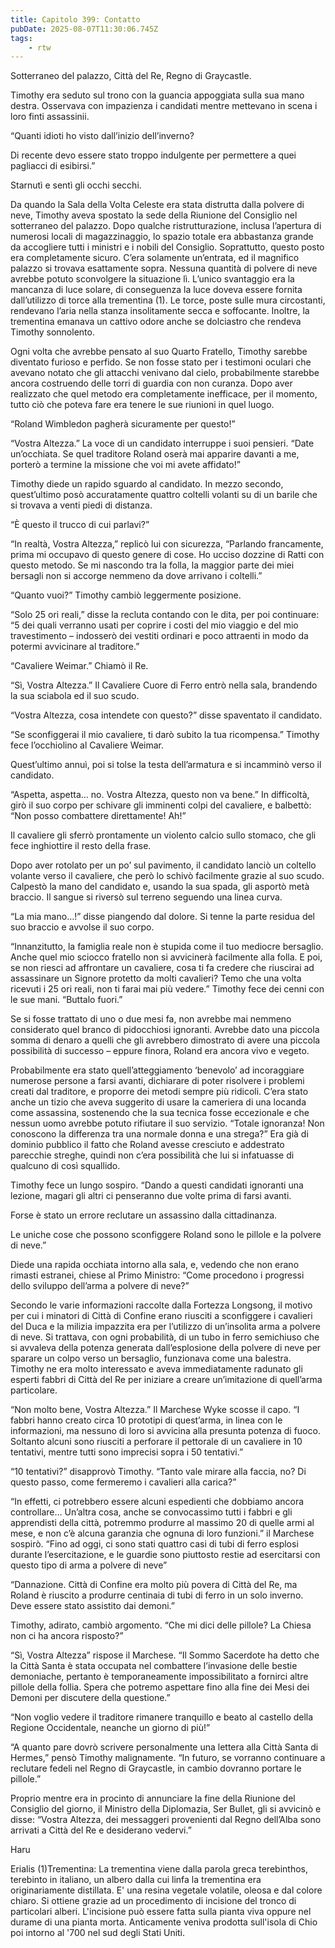 ```yaml
---
title: Capitolo 399: Contatto
pubDate: 2025-08-07T11:30:06.745Z
tags:
    - rtw
---
```











Sotterraneo del palazzo, Città del Re, Regno di Graycastle.


Timothy era seduto sul trono con la guancia appoggiata sulla sua mano destra. Osservava con impazienza i candidati mentre mettevano in scena i loro finti assassinii.


“Quanti idioti ho visto dall’inizio dell’inverno?


Di recente devo essere stato troppo indulgente per permettere a quei pagliacci di esibirsi.”


Starnutì e sentì gli occhi secchi.


Da quando la Sala della Volta Celeste era stata distrutta dalla polvere di neve, Timothy aveva spostato la sede della Riunione del Consiglio nel sotterraneo del palazzo. Dopo qualche ristrutturazione, inclusa l’apertura di numerosi locali di magazzinaggio, lo spazio totale era abbastanza grande da accogliere tutti i ministri e i nobili del Consiglio. Soprattutto, questo posto era completamente sicuro. C’era solamente un’entrata, ed il magnifico palazzo si trovava esattamente sopra. Nessuna quantità di polvere di neve avrebbe potuto sconvolgere la situazione lì. L’unico svantaggio era la mancanza di luce solare, di conseguenza la luce doveva essere fornita dall’utilizzo di torce alla trementina (1). Le torce, poste sulle mura circostanti, rendevano l’aria nella stanza insolitamente secca e soffocante. Inoltre, la trementina emanava un cattivo odore anche se dolciastro che rendeva Timothy sonnolento.


Ogni volta che avrebbe pensato al suo Quarto Fratello, Timothy sarebbe diventato furioso e perfido. Se non fosse stato per i testimoni oculari che avevano notato che gli attacchi venivano dal cielo, probabilmente starebbe ancora costruendo delle torri di guardia con non curanza. Dopo aver realizzato che quel metodo era completamente inefficace, per il momento, tutto ciò che poteva fare era tenere le sue riunioni in quel luogo.


“Roland Wimbledon pagherà sicuramente per questo!”


“Vostra Altezza.” La voce di un candidato interruppe i suoi pensieri. “Date un’occhiata. Se quel traditore Roland oserà mai apparire davanti a me, porterò a termine la missione che voi mi avete affidato!”


Timothy diede un rapido sguardo al candidato. In mezzo secondo, quest’ultimo posò accuratamente quattro coltelli volanti su di un barile che si trovava a venti piedi di distanza.


“Ѐ questo il trucco di cui parlavi?”


“In realtà, Vostra Altezza,” replicò lui con sicurezza, “Parlando francamente, prima mi occupavo di questo genere di cose. Ho ucciso dozzine di Ratti con questo metodo. Se mi nascondo tra la folla, la maggior parte dei miei bersagli non si accorge nemmeno da dove arrivano i coltelli.”


“Quanto vuoi?” Timothy cambiò leggermente posizione.


“Solo 25 ori reali,” disse la recluta contando con le dita, per poi continuare: “5 dei quali verranno usati per coprire i costi del mio viaggio e del mio travestimento – indosserò dei vestiti ordinari e poco attraenti in modo da potermi avvicinare al traditore.”


“Cavaliere Weimar.” Chiamò il Re.


“Sì, Vostra Altezza.”  Il Cavaliere Cuore di Ferro entrò nella sala, brandendo la sua sciabola ed il suo scudo.


“Vostra Altezza, cosa intendete con questo?” disse spaventato il candidato.


“Se sconfiggerai il mio cavaliere, ti darò subito la tua ricompensa.” Timothy fece l’occhiolino al Cavaliere Weimar.


Quest’ultimo annuì, poi si tolse la testa dell’armatura e si incamminò verso il candidato.


“Aspetta, aspetta… no. Vostra Altezza, questo non va bene.” In difficoltà, girò il suo corpo per schivare gli imminenti colpi del cavaliere, e balbettò: “Non posso combattere direttamente! Ah!”


Il cavaliere gli sferrò prontamente un violento calcio sullo stomaco, che gli fece inghiottire il resto della frase.


Dopo aver rotolato per un po’ sul pavimento, il candidato lanciò un coltello volante verso il cavaliere, che però lo schivò facilmente grazie al suo scudo. Calpestò la mano del candidato e, usando la sua spada, gli asportò metà braccio. Il sangue si riversò sul terreno seguendo una linea curva.


“La mia mano…!” disse piangendo dal dolore. Si tenne la parte residua del suo braccio e avvolse il suo corpo.


“Innanzitutto, la famiglia reale non è stupida come il tuo mediocre bersaglio. Anche quel mio sciocco fratello non si avvicinerà facilmente alla folla. E poi, se non riesci ad affrontare un cavaliere, cosa ti fa credere che riuscirai ad assassinare un Signore protetto da molti cavalieri? Temo che una volta ricevuti i 25 ori reali, non ti farai mai più vedere.” Timothy fece dei cenni con le sue mani. “Buttalo fuori.”


Se si fosse trattato di uno o due mesi fa, non avrebbe mai nemmeno considerato quel branco di pidocchiosi ignoranti. Avrebbe dato una piccola somma di denaro a quelli che gli avrebbero dimostrato di avere una piccola possibilità di successo – eppure finora, Roland era ancora vivo e vegeto.


Probabilmente era stato quell’atteggiamento ‘benevolo’ ad incoraggiare numerose persone a farsi avanti, dichiarare di poter risolvere i problemi creati dal traditore, e proporre dei metodi sempre più ridicoli. C’era stato anche un tizio che aveva suggerito di usare la cameriera di una locanda come assassina, sostenendo che la sua tecnica fosse eccezionale e che nessun uomo avrebbe potuto rifiutare il suo servizio. “Totale ignoranza! Non conoscono la differenza tra una normale donna e una strega?” Era già di dominio pubblico il fatto che Roland avesse cresciuto e addestrato parecchie streghe, quindi non c’era possibilità che lui si infatuasse di qualcuno di così squallido.


Timothy fece un lungo sospiro. “Dando a questi candidati ignoranti una lezione, magari gli altri ci penseranno due volte prima di farsi avanti.


Forse è stato un errore reclutare un assassino dalla cittadinanza. 


Le uniche cose che possono sconfiggere Roland sono le pillole e la polvere di neve.”


Diede una rapida occhiata intorno alla sala, e, vedendo che non erano rimasti estranei, chiese al Primo Ministro: “Come procedono i progressi dello sviluppo dell’arma a polvere di neve?”


Secondo le varie informazioni raccolte dalla Fortezza Longsong, il motivo per cui i minatori di Città di Confine erano riusciti a sconfiggere i cavalieri del Duca e la milizia impazzita era per l’utilizzo di un’insolita arma a polvere di neve. Si trattava, con ogni probabilità, di un tubo in ferro semichiuso che si avvaleva della potenza generata dall’esplosione della polvere di neve per sparare un colpo verso un bersaglio, funzionava come una balestra. Timothy ne era molto interessato e aveva immediatamente radunato gli esperti fabbri di Città del Re per iniziare a creare un’imitazione di quell’arma particolare.


“Non molto bene, Vostra Altezza.” Il Marchese Wyke scosse il capo. “I fabbri hanno creato circa 10 prototipi di quest’arma, in linea con le informazioni, ma nessuno di loro si avvicina alla presunta potenza di fuoco. Soltanto alcuni sono riusciti a perforare il pettorale di un cavaliere in 10 tentativi, mentre tutti sono imprecisi sopra i 50 tentativi.”


“10 tentativi?” disapprovò Timothy. “Tanto vale mirare alla faccia, no? Di questo passo, come fermeremo i cavalieri alla carica?”


“In effetti, ci potrebbero essere alcuni espedienti che dobbiamo ancora controllare… Un’altra cosa, anche se convocassimo tutti i fabbri e gli apprendisti della città, potremmo produrre al massimo 20 di quelle armi al mese, e non c’è alcuna garanzia che ognuna di loro funzioni.” il Marchese sospirò. “Fino ad oggi, ci sono stati quattro casi di tubi di ferro esplosi durante l’esercitazione, e le guardie sono piuttosto restie ad esercitarsi con questo tipo di arma a polvere di neve”


“Dannazione. Città di Confine era molto più povera di Città del Re, ma Roland è riuscito a produrre centinaia di tubi di ferro in un solo inverno. Deve essere stato assistito dai demoni.”


Timothy, adirato, cambiò argomento. “Che mi dici delle pillole? La Chiesa non ci ha ancora risposto?”


“Sì, Vostra Altezza” rispose il Marchese. “Il Sommo Sacerdote ha detto che la Città Santa è stata occupata nel combattere l’invasione delle bestie demoniache, pertanto è temporaneamente impossibilitato a fornirci altre pillole della follia. Spera che potremo aspettare fino alla fine dei Mesi dei Demoni per discutere della questione.”


“Non voglio vedere il traditore rimanere tranquillo e beato al castello della Regione Occidentale, neanche un giorno di più!”


“A quanto pare dovrò scrivere personalmente una lettera alla Città Santa di Hermes,” pensò Timothy malignamente. “In futuro, se vorranno continuare a reclutare fedeli nel Regno di Graycastle, in cambio dovranno portare le pillole.”


Proprio mentre era in procinto di annunciare la fine della Riunione del Consiglio del giorno, il Ministro della Diplomazia, Ser Bullet, gli si avvicinò e disse: “Vostra Altezza, dei messaggeri provenienti dal Regno dell’Alba sono arrivati a Città del Re e desiderano vedervi.”


Haru






 Erialis (1)Trementina: La trementina viene dalla parola greca terebinthos, terebinto in italiano, un albero dalla cui linfa la trementina era originariamente distillata. E' una resina vegetale volatile, oleosa e dal colore chiaro. Si ottiene grazie ad un procedimento di incisione del tronco di particolari alberi. L'incisione può essere fatta sulla pianta viva oppure nel durame di una pianta morta. Anticamente veniva prodotta sull'isola di Chio poi intorno al '700 nel sud degli Stati Uniti. 








                                


                                



